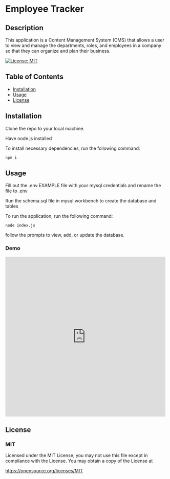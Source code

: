 # Employee Tracker

## Description    
This application is a Content Management System (CMS) that allows a user to view and manage the departments, roles, and employees in a company so that they can organize and plan their business.

[![License: MIT](https://img.shields.io/badge/License-MIT-yellow.svg)](https://opensource.org/licenses/MIT)

## Table of Contents
* [Installation](#installation)
* [Usage](#usage)
* [License](#license)


## Installation
Clone the repo to your local machine.

Have node.js installed

To install necessary dependencies, run the following command:
```
npm i
```

## Usage
Fill out the .env.EXAMPLE file with your mysql credentials and rename the file to .env

Run the schema.sql file in mysql workbench to create the database and tables

To run the application, run the following command:
```
node index.js
```
follow the prompts to view, add, or update the database.

### Demo

<iframe width="500" height="500" src="https://www.youtube.com/embed/p7H3gyvnrwM" title="demo" frameborder="0" allow="accelerometer; autoplay; clipboard-write; encrypted-media; gyroscope; picture-in-picture; web-share" allowfullscreen></iframe>

## License
### MIT
Licensed under the MIT License; 
 you may not use this file except in compliance with the License. 
 You may obtain a copy of the License at 
 
 https://opensource.org/licenses/MIT 


